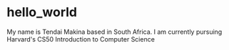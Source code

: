 # hello_world
My name is Tendai Makina based in South Africa. I am currently pursuing Harvard's CS50 Introduction to Computer Science 
